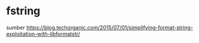 # fstring
sumber
https://blog.techorganic.com/2015/07/01/simplifying-format-string-exploitation-with-libformatstr/
